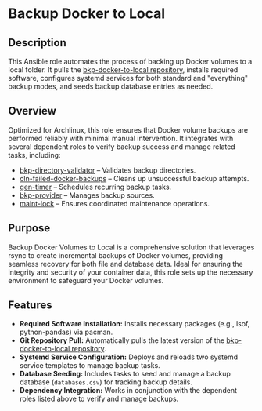 # Backup Docker to Local

## Description

This Ansible role automates the process of backing up Docker volumes to a local folder. It pulls the [bkp-docker-to-local repository](https://github.com/kevinveenbirkenbach/bkp-docker-to-local.git), installs required software, configures systemd services for both standard and "everything" backup modes, and seeds backup database entries as needed.

## Overview

Optimized for Archlinux, this role ensures that Docker volume backups are performed reliably with minimal manual intervention. It integrates with several dependent roles to verify backup success and manage related tasks, including:
- [bkp-directory-validator](../bkp-directory-validator/) – Validates backup directories.
- [cln-failed-docker-backups](../cln-failed-docker-backups/) – Cleans up unsuccessful backup attempts.
- [gen-timer](../gen-timer/) – Schedules recurring backup tasks.
- [bkp-provider](../bkp-provider/) – Manages backup sources.
- [maint-lock](../maint-lock/) – Ensures coordinated maintenance operations.

## Purpose

Backup Docker Volumes to Local is a comprehensive solution that leverages rsync to create incremental backups of Docker volumes, providing seamless recovery for both file and database data. Ideal for ensuring the integrity and security of your container data, this role sets up the necessary environment to safeguard your Docker volumes.

## Features

- **Required Software Installation:** Installs necessary packages (e.g., lsof, python-pandas) via pacman.
- **Git Repository Pull:** Automatically pulls the latest version of the [bkp-docker-to-local repository](https://github.com/kevinveenbirkenbach/bkp-docker-to-local.git).
- **Systemd Service Configuration:** Deploys and reloads two systemd service templates to manage backup tasks.
- **Database Seeding:** Includes tasks to seed and manage a backup database (`databases.csv`) for tracking backup details.
- **Dependency Integration:** Works in conjunction with the dependent roles listed above to verify and manage backups.
